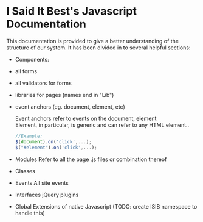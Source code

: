 I Said It Best's Javascript Documentation
====================================================

This documentation is provided to give a better understanding of the structure 
of our system. It has been divided in to several helpful sections:

 * Components:
  * all forms
  * all validators for forms
  * libraries for pages (names end in "Lib")
  * event anchors (eg. document, element, etc)  

    Event anchors refer to events on the document, element  
    Element, in particular, is generic and can refer to any HTML element..
    ```Javascript
    //Example:
    $(document).on('click',...);
    $("#element").on('click',...);
     ```
 * Modules
  Refer to all the page .js files or combination thereof
 * Classes
 * Events
  All site events
 * Interfaces 
  jQuery plugins
 * Global
  Extensions of native Javascript (TODO: create ISIB namespace to handle this)

